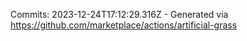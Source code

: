 Commits: 2023-12-24T17:12:29.316Z - Generated via https://github.com/marketplace/actions/artificial-grass
<br>
